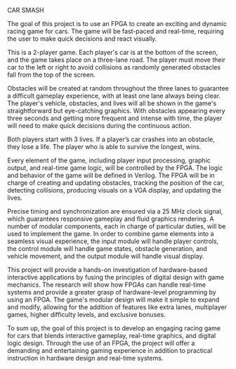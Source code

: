 CAR SMASH


The goal of this project is to use an FPGA to create an exciting and dynamic racing game for
cars. The game will be fast-paced and real-time, requiring the user to make quick decisions and
react visually.

This is a 2-player game. Each player's car is at the bottom of the screen, and the game takes
place on a three-lane road. The player must move their car to the left or right to avoid collisions
as randomly generated obstacles fall from the top of the screen.

Obstacles will be created at random throughout the three lanes to guarantee a difficult gameplay
experience, with at least one lane always being clear. The player's vehicle, obstacles, and lives
will all be shown in the game's straightforward but eye-catching graphics. With obstacles
appearing every three seconds and getting more frequent and intense with time, the player will
need to make quick decisions during the continuous action.

Both players start with 3 lives. If a player’s car crashes into an obstacle, they lose a life. The
player who is able to survive the longest, wins.

Every element of the game, including player input processing, graphic output, and real-time
game logic, will be controlled by the FPGA. The logic and behavior of the game will be defined
in Verilog. The FPGA will be in charge of creating and updating obstacles, tracking the position
of the car, detecting collisions, producing visuals on a VGA display, and updating the lives.

Precise timing and synchronization are ensured via a 25 MHz clock signal, which guarantees
responsive gameplay and fluid graphics rendering. A number of modular components, each in
charge of particular duties, will be used to implement the game. In order to combine game
elements into a seamless visual experience, the input module will handle player controls, the
control module will handle game states, obstacle generation, and vehicle movement, and the
output module will handle visual display.

This project will provide a hands-on investigation of hardware-based interactive applications by
fusing the principles of digital design with game mechanics. The research will show how FPGAs
can handle real-time systems and provide a greater grasp of hardware-level programming by
using an FPGA. The game's modular design will make it simple to expand and modify, allowing
for the addition of features like extra lanes, multiplayer games, higher difficulty levels, and
exclusive bonuses.

To sum up, the goal of this project is to develop an engaging racing game for cars that blends
interactive gameplay, real-time graphics, and digital logic design. Through the use of an FPGA,
the project will offer a demanding and entertaining gaming experience in addition to practical
instruction in hardware design and real-time systems.
